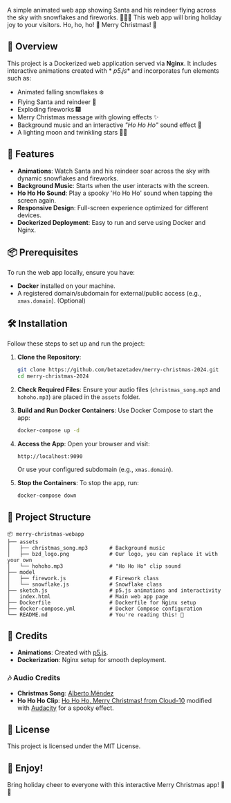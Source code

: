 A simple animated web app showing Santa and his reindeer flying across the sky with snowflakes and fireworks. 🎅🦌🎆 This
web app will bring holiday joy to your visitors. Ho, ho, ho! 🎅 Merry Christmas! 🎄

## 📝 Overview

This project is a Dockerized web application served via **Nginx**. It includes interactive animations created with *
*p5.js** and incorporates fun elements such as:

- Animated falling snowflakes ❄️
- Flying Santa and reindeer 🦌
- Exploding fireworks 🎆
- Merry Christmas message with glowing effects ✨
- Background music and an interactive *"Ho Ho Ho"* sound effect 📢
- A lighting moon and twinkling stars 🌙✨

## 🚀 Features

- **Animations**: Watch Santa and his reindeer soar across the sky with dynamic snowflakes and fireworks.
- **Background Music**: Starts when the user interacts with the screen.
- **Ho Ho Ho Sound**: Play a spooky 'Ho Ho Ho' sound when tapping the screen again.
- **Responsive Design**: Full-screen experience optimized for different devices.
- **Dockerized Deployment**: Easy to run and serve using Docker and Nginx.

## 📦 Prerequisites

To run the web app locally, ensure you have:

- **Docker** installed on your machine.
- A registered domain/subdomain for external/public access (e.g., `xmas.domain`). (Optional)

## 🛠️ Installation

Follow these steps to set up and run the project:

1. **Clone the Repository**:
   ```bash
   git clone https://github.com/betazetadev/merry-christmas-2024.git
   cd merry-christmas-2024
   ```

2. **Check Required Files**:
   Ensure your audio files (`christmas_song.mp3` and `hohoho.mp3`) are placed in the `assets` folder.

3. **Build and Run Docker Containers**:
   Use Docker Compose to start the app:
   ```bash
   docker-compose up -d
   ```

4. **Access the App**:
   Open your browser and visit:
   ```
   http://localhost:9090
   ```
   Or use your configured subdomain (e.g., `xmas.domain`).

5. **Stop the Containers**:
   To stop the app, run:
   ```bash
   docker-compose down
   ```

## 📁 Project Structure

```
📦 merry-christmas-webapp
├── assets
│   ├── christmas_song.mp3       # Background music
│   ├── bzd_logo.png             # Our logo, you can replace it with your own
│   └── hohoho.mp3               # "Ho Ho Ho" clip sound
├── model
│   ├── firework.js              # Firework class
│   └── snowflake.js             # Snowflake class
├── sketch.js                    # p5.js animations and interactivity
│   index.html                   # Main web app page
├── Dockerfile                   # Dockerfile for Nginx setup
├── docker-compose.yml           # Docker Compose configuration
└── README.md                    # You're reading this! 🎉
```

## 🎅 Credits

- **Animations**: Created with [p5.js](https://p5js.org/).
- **Dockerization**: Nginx setup for smooth deployment.

### 🎶 Audio Credits

- **Christmas Song**: [Alberto Méndez](https://albertomendez.me)
- **Ho Ho Ho Clip**: [Ho Ho Ho, Merry Christmas! from Cloud-10](https://freesound.org/people/Cloud-10/sounds/536245/)
  modified with [Audacity](https://www.audacityteam.org/) for a spooky effect.

## 📜 License

This project is licensed under the MIT License.

## 🎉 Enjoy!

Bring holiday cheer to everyone with this interactive Merry Christmas app! 🎄✨
